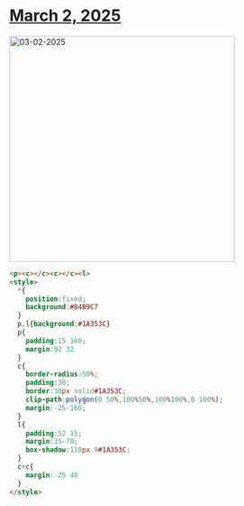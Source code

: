 # [March 2, 2025](https://cssbattle.dev/play/ciQWaJc07UdCnDpstf5p)

<img src="https://firebasestorage.googleapis.com/v0/b/cssbattleapp.appspot.com/o/user%2Fe6YbeBahWNPT7VpE2rE2p85byxa2%2Ftargets%2Ftarget_KNEaLQ9@2x.png?alt=media" width="400" alt="03-02-2025" />

```html
<p><c></c><c></c><l>
<style>
  *{
    position:fixed;
    background:#84B9C7
  }
  p,l{background:#1A353C}
  p{
    padding:15 160;
    margin:92 32
  }
  c{
    border-radius:50%;
    padding:30;
    border:30px solid#1A353C;
    clip-path:polygon(0 50%,100%50%,100%100%,0 100%);
    margin:-25-160;
  }
  l{
    padding:52 15;
    margin:35-70;
    box-shadow:110px 0#1A353C;
  }
  c+c{
    margin:-25 40
  }
</style>
```
